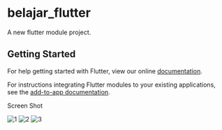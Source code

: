 # belajar_flutter

A new flutter module project.

## Getting Started

For help getting started with Flutter, view our online
[documentation](https://flutter.dev/).

For instructions integrating Flutter modules to your existing applications,
see the [add-to-app documentation](https://flutter.dev/docs/development/add-to-app).

Screen Shot

![1](https://user-images.githubusercontent.com/32152884/163715474-b0abd11d-8432-41f3-a49f-0dca54c722aa.jpeg)
![2](https://user-images.githubusercontent.com/32152884/163715476-d17cc959-5ca1-444c-8123-b3e06b3a08cf.jpeg)
![3](https://user-images.githubusercontent.com/32152884/163715478-4fa9f4c8-1ac5-4d0b-a166-9ce4f496be3e.jpeg)
